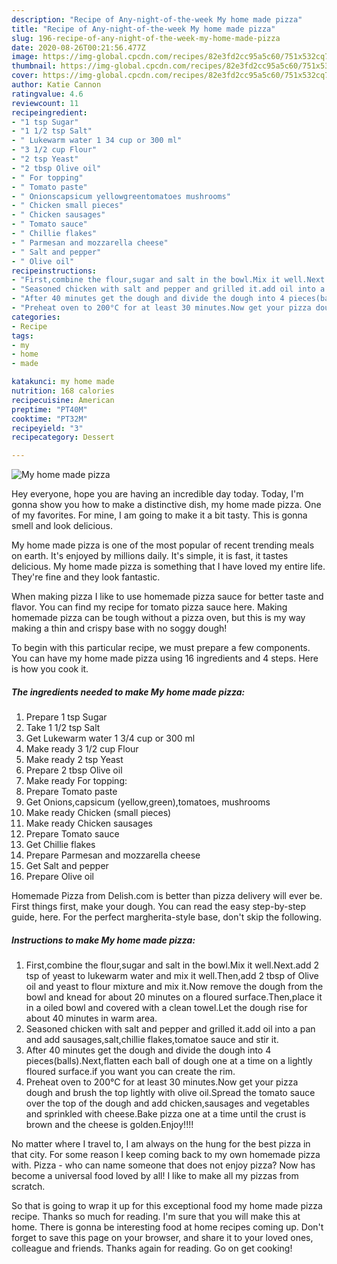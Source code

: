 ```yaml
---
description: "Recipe of Any-night-of-the-week My home made pizza"
title: "Recipe of Any-night-of-the-week My home made pizza"
slug: 196-recipe-of-any-night-of-the-week-my-home-made-pizza
date: 2020-08-26T00:21:56.477Z
image: https://img-global.cpcdn.com/recipes/82e3fd2cc95a5c60/751x532cq70/my-home-made-pizza-recipe-main-photo.jpg
thumbnail: https://img-global.cpcdn.com/recipes/82e3fd2cc95a5c60/751x532cq70/my-home-made-pizza-recipe-main-photo.jpg
cover: https://img-global.cpcdn.com/recipes/82e3fd2cc95a5c60/751x532cq70/my-home-made-pizza-recipe-main-photo.jpg
author: Katie Cannon
ratingvalue: 4.6
reviewcount: 11
recipeingredient:
- "1 tsp Sugar"
- "1 1/2 tsp Salt"
- " Lukewarm water 1 34 cup or 300 ml"
- "3 1/2 cup Flour"
- "2 tsp Yeast"
- "2 tbsp Olive oil"
- " For topping"
- " Tomato paste"
- " Onionscapsicum yellowgreentomatoes mushrooms"
- " Chicken small pieces"
- " Chicken sausages"
- " Tomato sauce"
- " Chillie flakes"
- " Parmesan and mozzarella cheese"
- " Salt and pepper"
- " Olive oil"
recipeinstructions:
- "First,combine the flour,sugar and salt in the bowl.Mix it well.Next.add 2 tsp of yeast to lukewarm water and mix it well.Then,add 2 tbsp of Olive oil and yeast to flour mixture and mix it.Now remove the dough from the bowl and knead for about 20 minutes on a floured surface.Then,place it in a oiled bowl and covered with a clean towel.Let the dough rise for about 40 minutes in warm area."
- "Seasoned chicken with salt and pepper and grilled it.add oil into a pan and add sausages,salt,chillie flakes,tomatoe sauce and stir it."
- "After 40 minutes get the dough and divide the dough into 4 pieces(balls).Next,flatten each ball of dough one at a time on a lightly floured surface.if you want you can create the rim."
- "Preheat oven to 200°C for at least 30 minutes.Now get your pizza dough and brush the top lightly with olive oil.Spread the tomato sauce over the top of the dough and add chicken,sausages and vegetables and sprinkled with cheese.Bake pizza one at a time until the crust is brown and the cheese is golden.Enjoy!!!!"
categories:
- Recipe
tags:
- my
- home
- made

katakunci: my home made 
nutrition: 168 calories
recipecuisine: American
preptime: "PT40M"
cooktime: "PT32M"
recipeyield: "3"
recipecategory: Dessert

---
```



![My home made pizza](https://img-global.cpcdn.com/recipes/82e3fd2cc95a5c60/751x532cq70/my-home-made-pizza-recipe-main-photo.jpg)

Hey everyone, hope you are having an incredible day today. Today, I'm gonna show you how to make a distinctive dish, my home made pizza. One of my favorites. For mine, I am going to make it a bit tasty. This is gonna smell and look delicious.

My home made pizza is one of the most popular of recent trending meals on earth. It's enjoyed by millions daily. It's simple, it is fast, it tastes delicious. My home made pizza is something that I have loved my entire life. They're fine and they look fantastic.

When making pizza I like to use homemade pizza sauce for better taste and flavor. You can find my recipe for tomato pizza sauce here. Making homemade pizza can be tough without a pizza oven, but this is my way making a thin and crispy base with no soggy dough!


To begin with this particular recipe, we must prepare a few components. You can have my home made pizza using 16 ingredients and 4 steps. Here is how you cook it.

<!--inarticleads1-->

##### The ingredients needed to make My home made pizza:

1. Prepare 1 tsp Sugar
1. Take 1 1/2 tsp Salt
1. Get  Lukewarm water 1 3/4 cup or 300 ml
1. Make ready 3 1/2 cup Flour
1. Make ready 2 tsp Yeast
1. Prepare 2 tbsp Olive oil
1. Make ready  For topping:
1. Prepare  Tomato paste
1. Get  Onions,capsicum (yellow,green),tomatoes, mushrooms
1. Make ready  Chicken (small pieces)
1. Make ready  Chicken sausages
1. Prepare  Tomato sauce
1. Get  Chillie flakes
1. Prepare  Parmesan and mozzarella cheese
1. Get  Salt and pepper
1. Prepare  Olive oil


Homemade Pizza from Delish.com is better than pizza delivery will ever be. First things first, make your dough. You can read the easy step-by-step guide, here. For the perfect margherita-style base, don&#39;t skip the following. 

<!--inarticleads2-->

##### Instructions to make My home made pizza:

1. First,combine the flour,sugar and salt in the bowl.Mix it well.Next.add 2 tsp of yeast to lukewarm water and mix it well.Then,add 2 tbsp of Olive oil and yeast to flour mixture and mix it.Now remove the dough from the bowl and knead for about 20 minutes on a floured surface.Then,place it in a oiled bowl and covered with a clean towel.Let the dough rise for about 40 minutes in warm area.
1. Seasoned chicken with salt and pepper and grilled it.add oil into a pan and add sausages,salt,chillie flakes,tomatoe sauce and stir it.
1. After 40 minutes get the dough and divide the dough into 4 pieces(balls).Next,flatten each ball of dough one at a time on a lightly floured surface.if you want you can create the rim.
1. Preheat oven to 200°C for at least 30 minutes.Now get your pizza dough and brush the top lightly with olive oil.Spread the tomato sauce over the top of the dough and add chicken,sausages and vegetables and sprinkled with cheese.Bake pizza one at a time until the crust is brown and the cheese is golden.Enjoy!!!!


No matter where I travel to, I am always on the hung for the best pizza in that city. For some reason I keep coming back to my own homemade pizza with. Pizza - who can name someone that does not enjoy pizza? Now has become a universal food loved by all! I like to make all my pizzas from scratch. 

So that is going to wrap it up for this exceptional food my home made pizza recipe. Thanks so much for reading. I'm sure that you will make this at home. There is gonna be interesting food at home recipes coming up. Don't forget to save this page on your browser, and share it to your loved ones, colleague and friends. Thanks again for reading. Go on get cooking!

